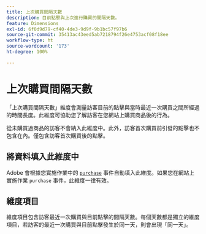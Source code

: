```yaml
---
title: 上次購買間隔天數
description: 目前點擊與上次進行購買的間隔天數。
feature: Dimensions
exl-id: 6f0d9d79-cf40-4de3-9d9f-9b1bc57f97b6
source-git-commit: 35413ac43eed5ab7218794f26e4753acf08f18ee
workflow-type: ht
source-wordcount: '173'
ht-degree: 100%

---
```


# 上次購買間隔天數

「上次購買間隔天數」維度會測量訪客目前的點擊與當時最近一次購買之間所經過的時間長度。此維度可協助您了解訪客在您網站上購買商品後的行為。

從未購買過商品的訪客不會納入此維度中。此外，訪客首次購買前引發的點擊也不包含在內。僅包含訪客首次購買後的點擊。

## 將資料填入此維度中

Adobe 會根據您實施作業中的 [`purchase`](/help/implement/vars/page-vars/events/event-purchase.md) 事件自動填入此維度。如果您在網站上實施作業 `purchase` 事件，此維度一律有效。

## 維度項目

維度項目包含訪客最近一次購買與目前點擊的間隔天數。每個天數都是獨立的維度項目，若訪客的最近一次購買與目前點擊發生於同一天，則會出現「同一天」。
